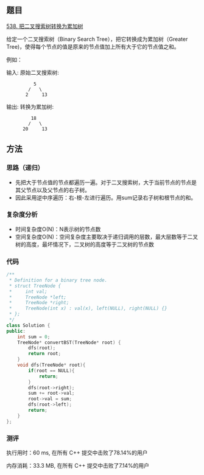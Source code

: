 ## 题目

[538. 把二叉搜索树转换为累加树](https://leetcode-cn.com/problems/convert-bst-to-greater-tree/)

给定一个二叉搜索树（Binary Search Tree），把它转换成为累加树（Greater Tree)，使得每个节点的值是原来的节点值加上所有大于它的节点值之和。

 

例如：

输入: 原始二叉搜索树:

              5
            /   \
           2     13

输出: 转换为累加树:

             18
            /   \
          20     13




## 方法

### 思路（递归）

- 先把大于节点值的节点都遍历一遍。对于二叉搜索树，大于当前节点的节点是其父节点以及父节点的右子树。
- 因此采用逆中序遍历：右-根-左进行遍历。用sum记录右子树和根节点的和。

### 复杂度分析

- 时间复杂度O(N)：N表示树的节点数
- 空间复杂度O(N)：空间复杂度主要取决于递归调用的层数，最大层数等于二叉树的高度，最坏情况下，二叉树的高度等于二叉树的节点数

### 代码

```cpp
/**
 * Definition for a binary tree node.
 * struct TreeNode {
 *     int val;
 *     TreeNode *left;
 *     TreeNode *right;
 *     TreeNode(int x) : val(x), left(NULL), right(NULL) {}
 * };
 */
class Solution {
public:
    int sum = 0;
    TreeNode* convertBST(TreeNode* root) {
        dfs(root);
        return root;
    }
    void dfs(TreeNode* root){
        if(root == NULL){
            return;
        }
        dfs(root->right);
        sum += root->val;
        root->val = sum;
        dfs(root->left);
        return;
    }
};
```



### 测评

执行用时：60 ms, 在所有 C++ 提交中击败了78.14%的用户

内存消耗：33.3 MB, 在所有 C++ 提交中击败了7.14%的用户
